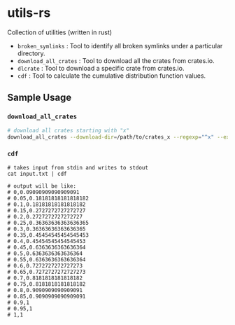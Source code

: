 # utils-rs

Collection of utilities (written in rust)

- `broken_symlinks` : Tool to identify all broken symlinks under a particular directory.
- `download_all_crates` : Tool to download all the crates from crates.io.
- `dlcrate` : Tool to download a specific crate from crates.io.
- `cdf` : Tool to calculate the cumulative distribution function values.

## Sample Usage

### `download_all_crates`

```bash
# download all crates starting with "x"
download_all_crates --download-dir=/path/to/crates_x --regexp="^x" --extract
```

### `cdf`

```shell
# takes input from stdin and writes to stdout
cat input.txt | cdf

# output will be like:
# 0,0.09090909090909091
# 0.05,0.18181818181818182
# 0.1,0.18181818181818182
# 0.15,0.2727272727272727
# 0.2,0.2727272727272727
# 0.25,0.36363636363636365
# 0.3,0.36363636363636365
# 0.35,0.45454545454545453
# 0.4,0.45454545454545453
# 0.45,0.6363636363636364
# 0.5,0.6363636363636364
# 0.55,0.6363636363636364
# 0.6,0.7272727272727273
# 0.65,0.7272727272727273
# 0.7,0.8181818181818182
# 0.75,0.8181818181818182
# 0.8,0.9090909090909091
# 0.85,0.9090909090909091
# 0.9,1
# 0.95,1
# 1,1
```

